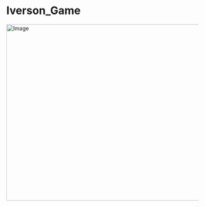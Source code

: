 # Iverson_Game

<img width="812" height="462" alt="Image" src="https://github.com/user-attachments/assets/d9f28e31-acbf-4614-8e20-a21b0154c804" />

